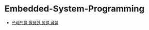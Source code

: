 # Embedded-System-Programming
   
* [쓰레드를 활용한 행렬 곱셈](Matrix-Multiplication-With-Multithreaded-Programming.md)
